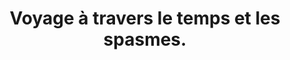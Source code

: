 ---
published: true
title: 'Voyage à travers le temps et les spasmes.'
collection: ailleurs
release_date: '2014-02-23 00:00:00'
image: null
number: '42'
slug: ailleurs-42
taxonomy:
    dj: Infecticide
    artist: ['A*CLASS', 'ADRIAN MUNSEY', 'ANDRE PENAZZI', CYLOB, 'DER PLAN', 'DR OCTAGON', FALCO, 'FRUITY GOOZE', 'IRON CURTAIN', Intro, 'JEMEK JEMOWIT', KATAPULTO, 'KENJI MINOGUE', 'LIAISONS DANGEREUSES', MACHINBIZARRE, 'MARTIN DUPONT', 'MEDIO MUTANTE', 'MERIDIAN BROTHERS', 'NIVEAU 2', OTOMARU, 'SAMANTHA FOX', 'THE FAT', 'TITI & NOBRU', 'TOUT DE SUITE', 'VEX RUFFIN', VOLKOVA]
playlists:
    - { title: null, tracks: [{ timecode: '00:00:00', artists: [Intro], title: '' }, { timecode: '00:01:00', artists: [CYLOB], title: Rewind }, { timecode: '00:04:20', artists: ['FRUITY GOOZE'], title: 'Strange Dance' }, { timecode: '00:07:36', artists: ['IRON CURTAIN'], title: 'Terror Story' }, { timecode: '00:11:20', artists: ['TOUT DE SUITE'], title: 'Qui c''est qu''a juté?' }, { timecode: '00:13:20', artists: ['SAMANTHA FOX'], title: '(I Can''t Get No) Satisfaction' }, { timecode: '00:17:25', artists: ['JEMEK JEMOWIT'], title: Zemsta }, { timecode: '00:21:25', artists: ['LIAISONS DANGEREUSES'], title: 'Kess Kill Fé Show' }, { timecode: '00:25:45', artists: [KATAPULTO], title: Gospelioza }, { timecode: '00:28:13', artists: ['ANDRE PENAZZI'], title: Voce }, { timecode: '00:31:22', artists: ['MERIDIAN BROTHERS'], title: 'Niebla Morada (Purple Haze)' }, { timecode: '00:35:21', artists: ['VEX RUFFIN'], title: 'I''m Creative' }, { timecode: '00:38:10', artists: ['DR OCTAGON'], title: 'I''m Destructive' }, { timecode: '00:41:42', artists: [VOLKOVA], title: 'Klavnica (remix by MISMERIZER)' }, { timecode: '00:44:51', artists: ['KENJI MINOGUE'], title: Alwadamehetten }, { timecode: '00:48:25', artists: ['A*CLASS'], title: 'Nightmare (at the discotheque)' }, { timecode: '00:52:26', artists: ['TITI & NOBRU'], title: 'L''araignée' }, { timecode: '00:56:46', artists: ['ADRIAN MUNSEY'], title: 'The Lost Sheep' }, { timecode: '00:58:04', artists: ['THE FAT'], title: 'Rabbit Box' }, { timecode: '01:03:22', artists: [FALCO], title: 'Der Kommissar' }, { timecode: '01:07:05', artists: ['MEDIO MUTANTE'], title: 'Another Land' }, { timecode: '01:09:50', artists: ['NIVEAU 2'], title: Tufunue }, { timecode: '01:13:47', artists: [MACHINBIZARRE], title: 'Je Te Survivrai' }, { timecode: '01:16:39', artists: ['DER PLAN'], title: 'Leb Noch' }, { timecode: '01:18:30', artists: ['MARTIN DUPONT'], title: 'My Analyst "Assez"' }, { timecode: '01:22:49', artists: [OTOMARU], title: 'Tenryû Ryûjo' }] }
presentation: ''

---